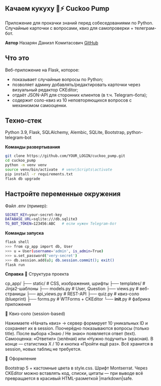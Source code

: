 ## Качаем кукуху 🧠⚡ Cuckoo Pump ##
Приложение для прокачки знаний перед собеседованиями по Python. Cлучайные карточки с вопросами, квиз для самопроверки + телеграм-бот.

**Автор**
Назарян Даниэл Комитасович
[GitHub](https://github.com/Ndk985)

## Что это ##
Веб-приложение на Flask, которое:
- показывает случайные вопросы по Python;
- позволяет админу добавлять/редактировать карточки через визуальный редактор CKEditor;
- отдаёт JSON-API для сторонних клиентов (в т.ч. Telegram-бота);
- содержит соло-квиз из 10 неповторяющихся вопросов с механизмом самооценки.

## Техно-стек ##
Python 3.9, Flask, SQLAlchemy, Alembic, SQLite, Bootstrap, python-telegram-bot

**Команды развертывания**
```bash
git clone https://github.com/YOUR_LOGIN/cuckoo_pump.git
cd cuckoo_pump
python -m venv venv
source venv/bin/activate  # venv\Scripts\activate
pip install -r requirements.txt
flask db upgrade
```

## Настройте переменные окружения ##
Файл .env (пример):
```bash
SECRET_KEY=your-secret-key
DATABASE_URL=sqlite:///db.sqlite3
TG_BOT_TOKEN=123456:ABC   # если нужен Telegram-бот
```

**Команды запуска**
```bash
flask shell
>>> from cp_app import db, User
>>> u = User(username='admin', is_admin=True)
>>> u.set_password('very-secret')
>>> db.session.add(u); db.session.commit(); exit()
flask run
```

**Справка**
📂 Структура проекта

cp_app/
├── static/          # CSS, изображения, шрифты
├── templates/       # Jinja2-шаблоны
├── models.py        # User, Question
├── views.py         # веб-страницы
├── api_views.py     # REST-API
├── quiz.py          # квиз-соло (blueprint)
├── forms.py         # WTForms + CKEditor
└── __init__.py      # фабрика приложения

🧠 Квиз-соло (session-based)

Нажимаете «Начать квиз» → сервер формирует 10 уникальных ID и сохраняет их в session.
Поочерёдно показываются вопросы (только title).
После выбора «Знаю / Не знаю» появляется ответ (text).
Самооценка: «Ответил» (зелёная) или «Нужно подучить» (красная).
В конце — статистика X / 10 и кнопка «Пройти ещё раз».
Всё хранится в session, новых таблиц не требуется.

🎨 Оформление

Bootstrap 5 + кастомные цвета в style.css.
Шрифт Montserrat.
Через CKEditor можно вставлять код, списки, цитаты — при выводе всё превращается в красивый HTML-разметкой |markdown|safe.